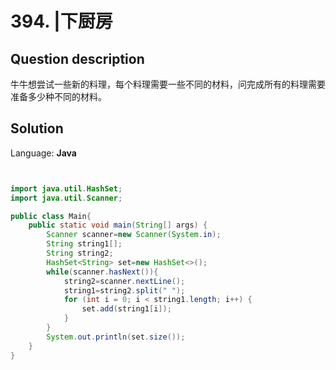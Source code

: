 # 394. |下厨房

## Question description


牛牛想尝试一些新的料理，每个料理需要一些不同的材料，问完成所有的料理需要准备多少种不同的材料。


## Solution

Language: **Java**

```Java


import java.util.HashSet;
import java.util.Scanner;

public class Main{
    public static void main(String[] args) {
        Scanner scanner=new Scanner(System.in);
        String string1[];
        String string2;
        HashSet<String> set=new HashSet<>();
        while(scanner.hasNext()){
            string2=scanner.nextLine();
            string1=string2.split(" ");
            for (int i = 0; i < string1.length; i++) {
                set.add(string1[i]);
            }
        }
        System.out.println(set.size());
    }
}


```


